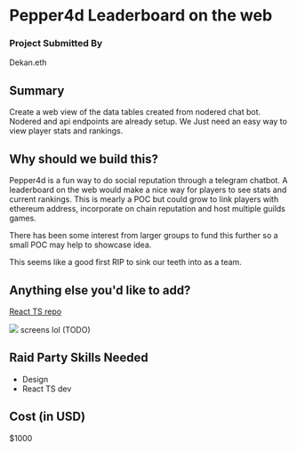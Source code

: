 # Pepper4d Leaderboard on the web

### Project Submitted By

Dekan.eth

## Summary

Create a web view of the data tables created from nodered chat bot. Nodered and api endpoints are already setup. We Just need an easy way to view player stats and rankings. 

## Why should we build this?

Pepper4d is a fun way to do social reputation through a telegram chatbot. A leaderboard on the web would make a nice way for players to see stats and current rankings. This is mearly a POC but could grow to link players with ethereum address, incorporate on chain reputation and host multiple guilds games.

There has been some interest from larger groups to fund this further so a small POC may help to showcase idea.

This seems like a good first RIP to sink our teeth into as a team.

## Anything else you'd like to add?

[React TS repo](https://github.com/odyssy-automaton/pepper4d-web)

![](https://i.imgur.com/DeeaOwH.jpg)
screens lol (TODO)

## Raid Party Skills Needed

- Design
- React TS dev

## Cost (in USD)

\$1000